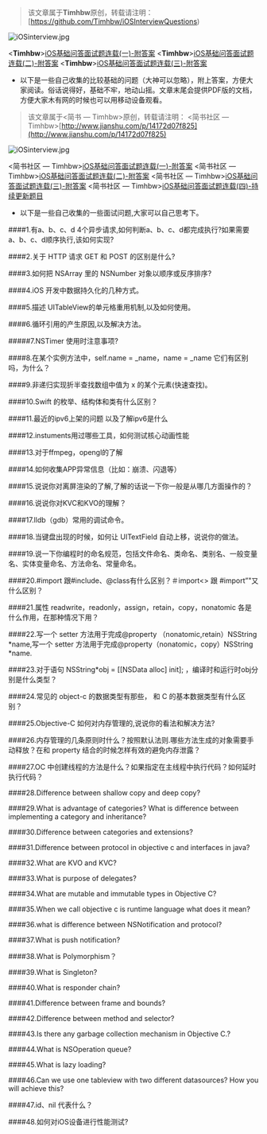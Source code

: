 >该文章属于**Timhbw**原创，转载请注明： <Timhbw>[https://github.com/Timhbw/iOSInterviewQuestions)


![iOSinterview.jpg](http://upload-images.jianshu.io/upload_images/3352035-35c38cf697870034.jpg?imageMogr2/auto-orient/strip%7CimageView2/2/w/1240)

<**Timhbw**>[iOS基础问答面试题连载(一)-附答案](https://github.com/Timhbw/iOSInterviewQuestions/blob/master/iOS%E5%9F%BA%E7%A1%80%E9%97%AE%E7%AD%94%E9%9D%A2%E8%AF%95%E9%A2%98%E8%BF%9E%E8%BD%BD-%E9%99%84%E7%AD%94%E6%A1%88/iOS%E5%9F%BA%E7%A1%80%E9%97%AE%E7%AD%94%E9%9D%A2%E8%AF%95%E9%A2%98%E8%BF%9E%E8%BD%BD(%E4%B8%80)-%E9%99%84%E7%AD%94%E6%A1%88.md)
 <**Timhbw**>[iOS基础问答面试题连载(二)-附答案](https://github.com/Timhbw/iOSInterviewQuestions/blob/master/iOS%E5%9F%BA%E7%A1%80%E9%97%AE%E7%AD%94%E9%9D%A2%E8%AF%95%E9%A2%98%E8%BF%9E%E8%BD%BD-%E9%99%84%E7%AD%94%E6%A1%88/iOS%E5%9F%BA%E7%A1%80%E9%97%AE%E7%AD%94%E9%9D%A2%E8%AF%95%E9%A2%98%E8%BF%9E%E8%BD%BD(%E4%BA%8C)-%E9%99%84%E7%AD%94%E6%A1%88.md)
  <**Timhbw**>[iOS基础问答面试题连载(三)-附答案](https://github.com/Timhbw/iOSInterviewQuestions/blob/master/iOS%E5%9F%BA%E7%A1%80%E9%97%AE%E7%AD%94%E9%9D%A2%E8%AF%95%E9%A2%98%E8%BF%9E%E8%BD%BD-%E9%99%84%E7%AD%94%E6%A1%88/iOS%E5%9F%BA%E7%A1%80%E9%97%AE%E7%AD%94%E9%9D%A2%E8%AF%95%E9%A2%98%E8%BF%9E%E8%BD%BD(%E4%B8%89)-%E9%99%84%E7%AD%94%E6%A1%88.md)

- 以下是一些自己收集的比较基础的问题（大神可以忽略），附上答案，方便大家阅读。俗话说得好，基础不牢，地动山摇。文章末尾会提供PDF版的文档，方便大家木有网的时候也可以用移动设备观看。

>该文章属于<简书 — Timhbw>原创，转载请注明： <简书社区 — Timhbw>[http://www.jianshu.com/p/14172d07f825](http://www.jianshu.com/p/14172d07f825)


![iOSinterview.jpg](http://upload-images.jianshu.io/upload_images/3352035-ecfa8100bab890a1.jpg?imageMogr2/auto-orient/strip%7CimageView2/2/w/1240)



 <简书社区 — Timhbw>[iOS基础问答面试题连载(一)-附答案](http://www.jianshu.com/p/1ebf7333808d)
 <简书社区 — Timhbw>[iOS基础问答面试题连载(二)-附答案](http://www.jianshu.com/p/ce50261f8907)
 <简书社区 — Timhbw>[iOS基础问答面试题连载(三)-附答案](http://www.jianshu.com/p/5fd65c20912e)
 <简书社区 — Timhbw>[iOS基础问答面试题连载(四)-持续更新题目](http://www.jianshu.com/p/14172d07f825)

- 以下是一些自己收集的一些面试问题,大家可以自己思考下。


####1.有a、b、c、d  4个异步请求,如何判断a、b、c、d都完成执行?如果需要a、b、c、d顺序执行,该如何实现?

####2.关于 HTTP 请求 GET 和 POST 的区别是什么?

####3.如何把 NSArray 里的 NSNumber 对象以顺序或反序排序?

####4.iOS 开发中数据持久化的几种方式。

####5.描述 UITableView的单元格重用机制,以及如何使用。

####6.循环引用的产生原因,以及解决方法。

#####7.NSTimer 使用时注意事项?

####8.在某个实例方法中，self.name = _name，name = _name  它们有区别吗，为什么？

####9.非递归实现折半查找数组中值为 x 的某个元素(快速查找)。

####10.Swift 的枚举、结构体和类有什么区别？

####11.最近的ipv6上架的问题 以及了解ipv6是什么

####12.instuments用过哪些工具，如何测试核心动画性能

####13.对于ffmpeg，opengl的了解

####14.如何收集APP异常信息（比如：崩溃、闪退等）

####15.说说你对离屏渲染的了解,了解的话说一下你一般是从哪几方面操作的？

####16.说说你对KVC和KVO的理解？

####17.lldb（gdb）常用的调试命令。

####18.当键盘出现的时候，如何让 UITextField 自动上移，说说你的做法。

####19.说一下你编程时的命名规范，包括文件命名、类命名、类别名、一般变量名、实体变量命名、方法命名、常量命名。

####20.#import 跟#include、@class有什么区别？＃import<> 跟 #import”"又什么区别？

####21.属性 readwrite，readonly，assign，retain，copy，nonatomic 各是什么作用，在那种情况下用？

####22.写一个 setter 方法用于完成@property （nonatomic,retain）NSString *name,写一个 setter 方法用于完成@property（nonatomic，copy）NSString *name.

####23.对于语句 NSString*obj = [[NSData alloc] init]; ，编译时和运行时obj分别是什么类型？

####24.常见的 object-c 的数据类型有那些， 和 C 的基本数据类型有什么区别？

####25.Objective-C 如何对内存管理的,说说你的看法和解决方法?

####26.内存管理的几条原则时什么？按照默认法则.哪些方法生成的对象需要手动释放？在和 property 结合的时候怎样有效的避免内存泄露？

####27.OC 中创建线程的方法是什么？如果指定在主线程中执行代码？如何延时执行代码？

####28.Difference between shallow copy and deep copy?

####29.What is advantage of categories? What is difference between implementing a category and inheritance? 

####30.Difference between categories and extensions?

####31.Difference between protocol in objective c and interfaces in java?

####32.What are KVO and KVC?

####33.What is purpose of delegates?

####34.What are mutable and immutable types in Objective C?

####35.When we call objective c is runtime language what does it mean?

####36.what is difference between NSNotification and protocol?

####37.What is push notification?

####38.What is Polymorphism？

####39.What is Singleton?

####40.What is responder chain?

####41.Difference between frame and bounds?

####42.Difference between method and selector?

####43.Is there any garbage collection mechanism in Objective C.?

####44.What is NSOperation queue?

####45.What is lazy loading?

####46.Can we use one tableview with two different datasources? How you will achieve this?

####47.id、nil 代表什么？

####48.如何对iOS设备进行性能测试?

